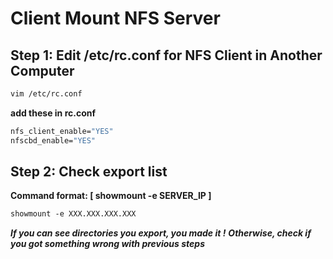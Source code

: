 # Client Mount NFS Server
## Step 1: Edit /etc/rc.conf for NFS Client in Another Computer
```csh
vim /etc/rc.conf
```
**add these in rc.conf**
```csh
nfs_client_enable="YES"
nfscbd_enable="YES"
```

## Step 2: Check export list
**Command format: [ showmount -e SERVER_IP ]**
```csh
showmount -e XXX.XXX.XXX.XXX
```
***If you can see directories you export, you made it !***
***Otherwise, check if you got something wrong with previous steps*** 
